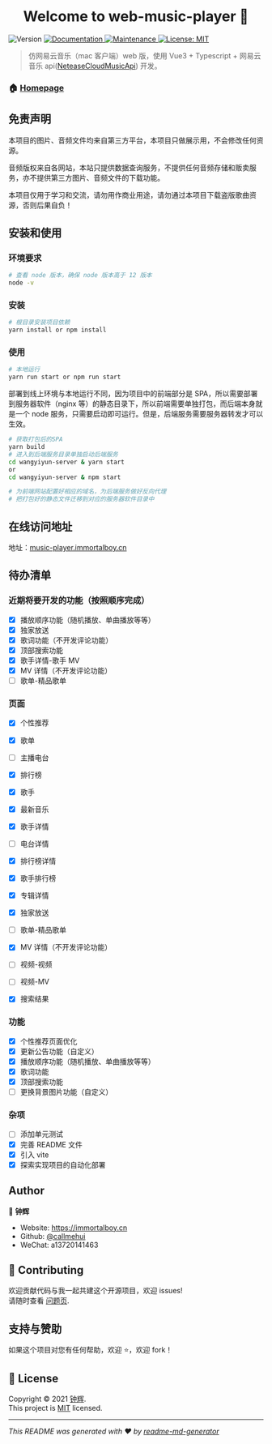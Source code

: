 <h1 align="center">Welcome to web-music-player 👋</h1>
<p>
  <img alt="Version" src="https://img.shields.io/badge/version-1.0.0-blue.svg?cacheSeconds=2592000" />
  <a href="https://github.com/callmehui/web-music-player#readme" target="_blank">
    <img alt="Documentation" src="https://img.shields.io/badge/documentation-yes-brightgreen.svg" />
  </a>
  <a href="https://github.com/callmehui/web-music-player/graphs/commit-activity" target="_blank">
    <img alt="Maintenance" src="https://img.shields.io/badge/Maintained%3F-yes-green.svg" />
  </a>
  <a href="https://github.com/callmehui/web-music-player/blob/main/LICENSE" target="_blank">
    <img alt="License: MIT" src="https://img.shields.io/github/license/callmehui/web-music-player" />
  </a>
</p>

> 仿网易云音乐（mac 客户端）web 版，使用 Vue3 + Typescript + 网易云音乐 api([NeteaseCloudMusicApi](https://github.com/Binaryify/NeteaseCloudMusicApi)) 开发。

### 🏠 [Homepage](https://github.com/callmehui/web-music-player#readme)

## 免责声明

本项目的图片、音频文件均来自第三方平台，本项目只做展示用，不会修改任何资源。

音频版权来自各网站，本站只提供数据查询服务，不提供任何音频存储和贩卖服务，亦不提供第三方图片、音频文件的下载功能。

本项目仅用于学习和交流，请勿用作商业用途，请勿通过本项目下载盗版歌曲资源，否则后果自负！

## 安装和使用

### 环境要求

```sh
# 查看 node 版本，确保 node 版本高于 12 版本
node -v
```

### 安装

```sh
# 根目录安装项目依赖
yarn install or npm install
```

### 使用

```sh
# 本地运行
yarn run start or npm run start
```

部署到线上环境与本地运行不同，因为项目中的前端部分是 SPA，所以需要部署到服务器软件（nginx 等）的静态目录下，所以前端需要单独打包，而后端本身就是一个 node 服务，只需要启动即可运行。但是，后端服务需要服务器转发才可以生效。

```sh
# 获取打包后的SPA
yarn build
# 进入到后端服务目录单独启动后端服务
cd wangyiyun-server & yarn start
or
cd wangyiyun-server & npm start

# 为前端网站配置好相应的域名，为后端服务做好反向代理
# 把打包好的静态文件迁移到对应的服务器软件目录中
```

## 在线访问地址

地址：[music-player.immortalboy.cn](https://music-player.immortalboy.cn/)

## 待办清单

### 近期将要开发的功能（按照顺序完成）

- [x] 播放顺序功能（随机播放、单曲播放等等）
- [x] 独家放送
- [x] 歌词功能（不开发评论功能）
- [x] 顶部搜索功能
- [x] 歌手详情-歌手 MV
- [x] MV 详情（不开发评论功能）
- [ ] 歌单-精品歌单

### 页面

- [x] 个性推荐
- [x] 歌单
- [ ] 主播电台
- [x] 排行榜
- [x] 歌手
- [x] 最新音乐

- [x] 歌手详情
- [ ] 电台详情
- [x] 排行榜详情
- [x] 歌手排行榜
- [x] 专辑详情
- [x] 独家放送
- [ ] 歌单-精品歌单
- [x] MV 详情（不开发评论功能）
- [ ] 视频-视频
- [ ] 视频-MV
- [x] 搜索结果

### 功能

- [x] 个性推荐页面优化
- [x] 更新公告功能（自定义）
- [x] 播放顺序功能（随机播放、单曲播放等等）
- [x] 歌词功能
- [x] 顶部搜索功能
- [ ] 更换背景图片功能（自定义）

### 杂项

- [ ] 添加单元测试
- [x] 完善 README 文件
- [x] 引入 vite
- [x] 探索实现项目的自动化部署

## Author

👤 **钟辉**

- Website: https://immortalboy.cn
- Github: [@callmehui](https://github.com/callmehui)
- WeChat: a13720141463

## 🤝 Contributing

欢迎贡献代码与我一起共建这个开源项目，欢迎 issues!<br />请随时查看 [问题页](https://github.com/callmehui/web-music-player/issues).

## 支持与赞助

如果这个项目对您有任何帮助，欢迎 ⭐️，欢迎 fork！

## 📝 License

Copyright © 2021 [钟辉](https://github.com/callmehui).<br />
This project is [MIT](https://github.com/callmehui/web-music-player/blob/main/LICENSE) licensed.

---

_This README was generated with ❤️ by [readme-md-generator](https://github.com/kefranabg/readme-md-generator)_
